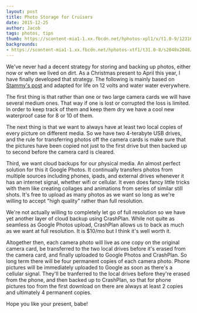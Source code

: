```yaml
---
layout: post
title: Photo Storage for Cruisers
date: 2015-12-25
author: Jacob
tags: photos, tips
thumb: https://scontent-mia1-1.xx.fbcdn.net/hphotos-xpl1/v/t1.0-9/12316405_469599096545614_4331141202720880781_n.jpg?oh=150e28dab55e1e53a960899efa240cde&oe=572ACC40
backgrounds:
- https://scontent-mia1-1.xx.fbcdn.net/hphotos-xtf1/t31.0-8/s2048x2048/12485797_482867028552154_7939590658232414212_o.jpg
---
```


We've never had a decent strategy for storing and backing up photos, either now or when we lived on dirt.  As a Christmas present to April this year, I have finally developed that strategy.  The following is mainly based on [Stammy's post](http://paulstamatiou.com/storage-for-photographers-part-2/) and adapted for life on 12 volts and water water everywhere.

The first thing is that rather than one or two large camera cards we will have several medium ones.  That way if one is lost or corrupted the loss is limited.  In order to keep track of them and keep them dry we have a cool new waterproof case for 8 or 10 of them.

The next thing is that we want to always have at least two local copies of every picture on different media.  So we have two 4-terabyte USB drives, and the rule for transferring photos off the camera cards is make sure that the pictures have been copied not just to the first drive but then backed up to second before the camera card is cleared.

Third, we want cloud backups for our physical media.  An almost perfect solution for this it Google Photos.  It continually transfers photos from multiple sources including phones, ipads, and external drives whenever it has an internet signal, whether wifi or cellular.  It even does fancy little tricks with them like creating collages and animations from series of similar still shots.  It's free to upload as many photos as we want so long as we're willing to accept "high quality" rather than full resolution.

We're not actually willing to completely let go of full resolution so we have yet another layer of cloud backup using CrashPlan.  While not quite as seamless as Google Photos upload, CrashPlan allows us to back as much as we want at full resolution.  It is $10/mo but I think it's well worth it.

Altogether then, each camera photo will live as one copy on the original camera card, be transferred to the two local drives before it's erased from the camera card, and finally uploaded to Google Photos and CrashPlan.  So long term there will be four permanent copies of each camera photo.  Phone pictures will be immediately uploaded to Google as soon as there's a cellular signal.  They'll be tranferred to the local drives before they're erased from the phone, and then backed up to CrashPlan, so that for phone pictures too from the first download on there are always at least 2 copies and ultimately 4 permanent copies.

Hope you like your present, babe!
